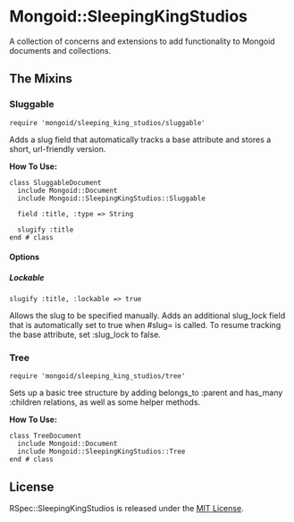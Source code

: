 # Mongoid::SleepingKingStudios

A collection of concerns and extensions to add functionality to Mongoid
documents and collections.

## The Mixins

### Sluggable

    require 'mongoid/sleeping_king_studios/sluggable'

Adds a slug field that automatically tracks a base attribute and stores a
short, url-friendly version.

**How To Use:**

    class SluggableDocument
      include Mongoid::Document
      include Mongoid::SleepingKingStudios::Sluggable

      field :title, :type => String

      slugify :title
    end # class

#### Options

##### Lockable

    slugify :title, :lockable => true

Allows the slug to be specified manually. Adds an additional slug_lock field
that is automatically set to true when #slug= is called. To resume tracking the
base attribute, set :slug_lock to false.

### Tree

    require 'mongoid/sleeping_king_studios/tree'

Sets up a basic tree structure by adding belongs_to :parent and has_many
:children relations, as well as some helper methods.

**How To Use:**

    class TreeDocument
      include Mongoid::Document
      include Mongoid::SleepingKingStudios::Tree
    end # class

## License

RSpec::SleepingKingStudios is released under the
[MIT License](http://www.opensource.org/licenses/MIT).
